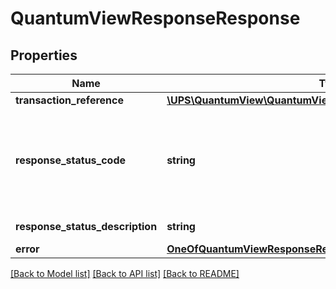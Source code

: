# QuantumViewResponseResponse

## Properties
Name | Type | Description | Notes
------------ | ------------- | ------------- | -------------
**transaction_reference** | [**\UPS\QuantumView\QuantumView\ResponseTransactionReference**](ResponseTransactionReference.md) |  | 
**response_status_code** | **string** | Identifies the success or failure of the interchange.  1 &#x3D; Success, 0 &#x3D; Failure | 
**response_status_description** | **string** | &#x27;Success&#x27; or &#x27;Failure&#x27; | [optional] 
**error** | [**OneOfQuantumViewResponseResponseError**](OneOfQuantumViewResponseResponseError.md) |  | [optional] 

[[Back to Model list]](../../README.md#documentation-for-models) [[Back to API list]](../../README.md#documentation-for-api-endpoints) [[Back to README]](../../README.md)

